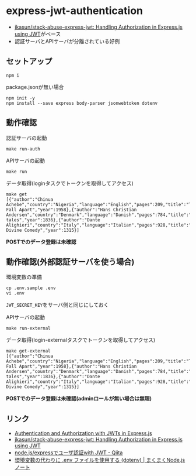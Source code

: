 # express-jwt-authentication

* [jkasun/stack\-abuse\-express\-jwt: Handling Authorization in Express\.js using JWT](https://github.com/jkasun/stack-abuse-express-jwt)がベース
* 認証サーバとAPIサーバが分離されている好例

## セットアップ

```shell
npm i
```

package.jsonが無い場合

```shell
npm init -y
npm install --save express body-parser jsonwebtoken dotenv
```

## 動作確認

認証サーバの起動

```shell
make run-auth
```

APIサーバの起動

```shell
make run
```

データ取得(loginタスクでトークンを取得してアクセス)

```shell
make get
[{"author":"Chinua Achebe","country":"Nigeria","language":"English","pages":209,"title":"Things Fall Apart","year":1958},{"author":"Hans Christian Andersen","country":"Denmark","language":"Danish","pages":784,"title":"Fairy tales","year":1836},{"author":"Dante Alighieri","country":"Italy","language":"Italian","pages":928,"title":"The Divine Comedy","year":1315}]
```

**POSTでのデータ登録は未確認**

## 動作確認(外部認証サーバを使う場合)

環境変数の準備

```shell
cp .env.sample .env
vi .env
```

`JWT_SECRET_KEY`をサーバ側と同じにしておく


APIサーバの起動

```shell
make run-external
```

データ取得(login-externalタスクでトークンを取得してアクセス)

```shell
make get-external
[{"author":"Chinua Achebe","country":"Nigeria","language":"English","pages":209,"title":"Things Fall Apart","year":1958},{"author":"Hans Christian Andersen","country":"Denmark","language":"Danish","pages":784,"title":"Fairy tales","year":1836},{"author":"Dante Alighieri","country":"Italy","language":"Italian","pages":928,"title":"The Divine Comedy","year":1315}]
```

**POSTでのデータ登録は未確認(adminロールが無い場合は無理)**

## リンク

* [Authentication and Authorization with JWTs in Express\.js](https://stackabuse.com/authentication-and-authorization-with-jwts-in-express-js/)
* [jkasun/stack\-abuse\-express\-jwt: Handling Authorization in Express\.js using JWT](https://github.com/jkasun/stack-abuse-express-jwt)
* [node\.js/expressでユーザ認証with JWT \- Qiita](https://qiita.com/AkihiroTakamura/items/ac4f1d3ec32effdd63d2)
* [環境変数の代わりに \.env ファイルを使用する \(dotenv\) \| まくまくNode\.jsノート](https://maku77.github.io/nodejs/env/dotenv.html)
